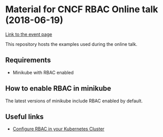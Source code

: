 # Material for CNCF RBAC Online talk (2018-06-19)

[Link to the event page](https://www.cncf.io/event/webinar-rbac-kubernetes/)

This repository hosts the examples used during the online talk.

## Requirements

- Minikube with RBAC enabled

## How to enable RBAC in minikube

The latest versions of minikube include RBAC enabled by default. 

## Useful links

- [Configure RBAC in your Kubernetes Cluster](https://docs.bitnami.com/kubernetes/how-to/configure-rbac-in-your-kubernetes-cluster/)

